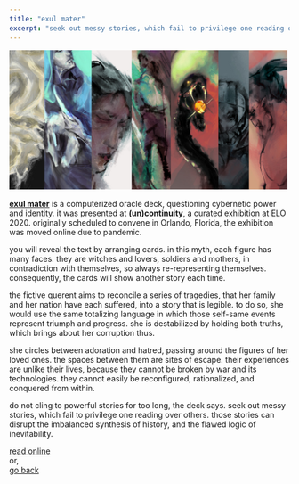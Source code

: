 ```yaml
---
title: "exul mater"
excerpt: "seek out messy stories, which fail to privilege one reading over others. those stories can disrupt the imbalanced synthesis of history, and the flawed logic of inevitability."
---
```


<img src="/assets/blog/card.jpg" style="max-width: 500px;"></img>

[**exul mater**](https://projects.cah.ucf.edu/mediaartsexhibits/uncontinuity/Otto/otto.html) is a computerized oracle deck, questioning cybernetic power and identity. it was presented at [**(un)continuity**](https://projects.cah.ucf.edu/mediaartsexhibits/uncontinuity/index.html), a curated exhibition at ELO 2020. originally scheduled to convene in Orlando, Florida, the exhibition was moved online due to pandemic.

you will reveal the text by arranging cards. in this myth, each figure has many faces. they are witches and lovers, soldiers and mothers, in contradiction with themselves, so always re-representing themselves. consequently, the cards will show another story each time.

the fictive querent aims to reconcile a series of tragedies, that her family and her nation have each suffered, into a story that is legible. to do so, she would use the same totalizing language in which those self-same events represent triumph and progress. she is destabilized by holding both truths, which brings about her corruption thus.

she circles between adoration and hatred, passing around the figures of her loved ones. the spaces between them are sites of escape. their experiences are unlike their lives, because they cannot be broken by war and its technologies. they cannot easily be reconfigured, rationalized, and conquered from within.

do not cling to powerful stories for too long, the deck says. seek out messy stories, which fail to privilege one reading over others. those stories can disrupt the imbalanced synthesis of history, and the flawed logic of inevitability. 

[read online](https://projects.cah.ucf.edu/mediaartsexhibits/uncontinuity/Otto/otto.html)  
or,  
[go back](/)